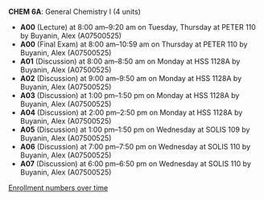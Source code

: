 **CHEM 6A**: General Chemistry I (4 units)

- **A00** (Lecture) at 8:00 am–9:20 am on Tuesday, Thursday at PETER 110 by Buyanin, Alex (A07500525)
- **A00** (Final Exam) at 8:00 am–10:59 am on Thursday at PETER 110 by Buyanin, Alex (A07500525)
- **A01** (Discussion) at 8:00 am–8:50 am on Monday at HSS 1128A by Buyanin, Alex (A07500525)
- **A02** (Discussion) at 9:00 am–9:50 am on Monday at HSS 1128A by Buyanin, Alex (A07500525)
- **A03** (Discussion) at 1:00 pm–1:50 pm on Monday at HSS 1128A by Buyanin, Alex (A07500525)
- **A04** (Discussion) at 2:00 pm–2:50 pm on Monday at HSS 1128A by Buyanin, Alex (A07500525)
- **A05** (Discussion) at 1:00 pm–1:50 pm on Wednesday at SOLIS 109 by Buyanin, Alex (A07500525)
- **A06** (Discussion) at 7:00 pm–7:50 pm on Wednesday at SOLIS 110 by Buyanin, Alex (A07500525)
- **A07** (Discussion) at 6:00 pm–6:50 pm on Wednesday at SOLIS 110 by Buyanin, Alex (A07500525)

[Enrollment numbers over time](./CHEM6A.tsv)
